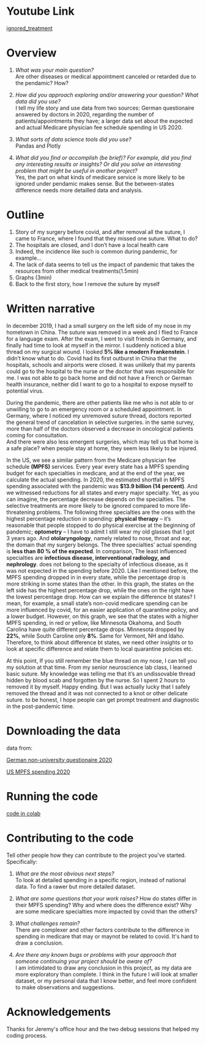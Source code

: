 # Youtube Link
[ignored_treatment](https://www.youtube.com/watch?v=XJc5zbxlO0k)

# Overview

1. _What was your main question?_  
Are other diseases or medical appointment canceled or retarded due to the pendamic? How?

2. _How did you approach exploring and/or answering your question?
What data did you use?_   
I tell my life story and use data from two sources: German questionaire answered by doctors in 2020, regarding the number of patients/appointments they have; a larger data set about the expected and actual Medicare physician fee schedule spending in US 2020.

3. _What sorts of data science tools did you use?_  
Pandas and Plotly

4. _What did you find or accomplish (be brief)? For example, did you find any interesting results or insights? Or did you solve an interesting problem that might be useful in another project?_  
Yes, the part on what kinds of medicare service is more likely to be ignored under pendamic makes sense. But the between-states difference needs more detailled data and analysis.

# Outline

1.	Story of my surgery before covid, and after removal all the suture, I came to France, where I found that they missed one suture. What to do?
2.	The hospitals are closed, and I don’t have a local health care
3.	Indeed, the incidence like such is common during pandemic, for example…
4.	The lack of data seems to tell us the impact of pandemic that takes the resources from other medical treatments(1.5min)
5.	Graphs (3min)
6.	Back to the first story, how I remove the suture by myself

# Written narrative

In december 2019, I had a small surgery on the left side of my nose in my hometown in China. The suture was removed in a week and I flied to France for a language exam. After the exam, I went to visit friends in Germany, and finally had time to look at myself in the mirror. I suddenly noticed a blue thread on my surgical wound. I looked **5% like a modern Frankenstein**.  I didn’t know what to do.
Covid had its first outburst in China that the hospitals, schools and airports were closed. it was unlikely that my parents could go to the hospital to the nurse or the doctor that was responsible for me.
I was not able to go back home and did not have a French or German health insurance, neither did I want to go to a hospital to expose myself to potential virus. 

During the pandemic, there are other patients like me who is not able to or unwilling to go to an emergency room or a scheduled appointment. 
In Germany, where I noticed my unremoved suture thread, doctors reported the general trend of cancelation in selective surgeries. 
in the same survey, more than half of the doctors observed a decrease in oncological patients coming for consultation.  
And there were also less emergent surgeries, which may tell us that home is a safe place? when people stay at home, they seem less likely to be injured.

In the US, we see a similar pattern from the Medicare physician fee schedule **(MPFS)** services. Every year every state has a MPFS spending budget for each specialties in medicare, and at the end of the year, we calculate the actual spending. In 2020, the estimated shortfall in MPFS spending associated with the pandemic was **$13.9 billion (14 percent)**. And we witnessed reductions for all states and every major specialty. Yet, as you can imagine, the percentage decrease depends on the specialties. The selective treatments are more likely to be ignored compared to more life-threatening problems.
The following three specialties are the ones with the highest percentage reduction in spending: **physical therapy** – it’s reasonable that people stopped to do physical exercise at the beginning of pandemic; **optometry** – I have to admit I still wear my old glasses that I got 3 years ago. And **otolaryngology**, namely related to nose, throat and ear, the domain that my surgery belongs.  The three specialties’ actual spending is **less than 80 % of the expected**. 
In comparison, The least influenced specialties are **infectious disease, interventional radiology, and nephrology**. does not belong to the specialty of infectious disease, as it was not expected in the spending before 2020.
Like I mentioned before, the MPFS spending dropped in in every state, while the percentage drop is more striking in some states than the other. In this graph, the states on the left side has the highest percentage drop, while the ones on the right have the lowest percentage drop. 
How can we explain the difference bt states?
I mean, for example, a small state’s non-covid medicare spending can be more influenced by covid, for an easier application of quarantine policy, and a lower budget. However, on this graph, we see that the states with a higher MPFS spending, in red or yellow, like Minnesota Okahoma, and South Carolina have quite different percentage drops. Minnesota dropped by **22%**, while South Caroline only **8%**. Same for Vermont, NH and Idaho. Therefore, to think about difference bt states, we need other insights or to look at specific difference and relate them to local quarantine policies etc. 

At this point, If you still remember the blue thread on my nose, I can tell you my solution at that time. From my senior neuroscience lab class, I learned basic suture. My knowledge was telling me that it’s an undissovable thread hidden by blood scab and forgotten by the nurse. So I spent 2 hours to removed it by myself. Happy ending. But I was actually lucky that I safely removed the thread and it was not connected to a knot or other delicate suture. to be honest, I hope people can get prompt treatment and diagnostic in the post-pandemic time.


# Downloading the data

data from:

[German non-university questionaire 2020](https://bmcsurg.biomedcentral.com/articles/10.1186/s12893-020-00970-x/tables/4) 

[US MPFS spending 2020](https://www.ama-assn.org/system/files/2020-prp-covid-impact-medicare-physician-spending.pdf)


# Running the code

[code in colab](https://colab.research.google.com/drive/1kCgP697FHf2-I-0C3Sd_95oz5TMAS4pq)

# Contributing to the code

Tell other people how they can contribute to the project you've started. Specifically:

1. _What are the most obvious next steps?_   
To look at detailed spending in a specific region, instead of national data. To find a rawer but more detailed dataset.

2. _What are some questions that your work raises?_ 
How do states differ in their MPFS spending? Why and where does the difference exist? Why are some medicare specialties more impacted by covid than the others?

3. _What challenges remain?_  
There are complexer and other factors contribute to the difference in spending in medicare that may or maynot be related to covid. It's hard to draw a conclusion.

4. _Are there any known bugs or problems with your approach that someone continuing your project should be aware of?_  
I am intimidated to draw any conclusion in this project, as my data are more exploratory than complete. I think in the future I will look at smaller dataset, or my personal data that I know better, and feel more confident to make observations and suggestions.


# Acknowledgements

Thanks for Jeremy's office hour and the two debug sessions that helped my coding process. 


